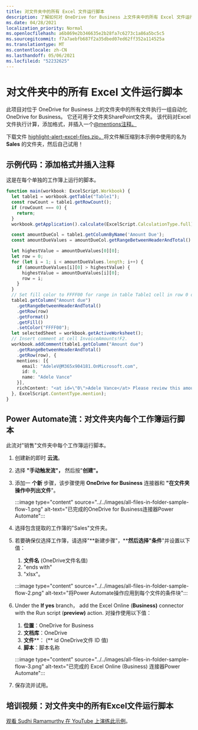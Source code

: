 ```yaml
---
title: 对文件夹中的所有 Excel 文件运行脚本
description: 了解如何对 OneDrive for Business 上文件夹中的所有 Excel 文件运行OneDrive for Business。
ms.date: 04/28/2021
localization_priority: Normal
ms.openlocfilehash: a6b869e2b346635e2b28fa7c6273c1a86a5bc5c5
ms.sourcegitcommit: f7a7aebfb687f2a35dbed07ed62ff352a114525a
ms.translationtype: MT
ms.contentlocale: zh-CN
ms.lasthandoff: 05/06/2021
ms.locfileid: "52232625"
---
```

# <a name="run-a-script-on-all-excel-files-in-a-folder"></a>对文件夹中的所有 Excel 文件运行脚本

此项目对位于 OneDrive for Business 上的文件夹中的所有文件执行一组自动化OneDrive for Business。 它还可用于文件夹SharePoint文件夹。
该代码对Excel文件执行计算，添加格式，并插入一个[@mentions注释。](https://support.microsoft.com/office/90701709-5dc1-41c7-aa48-b01d4a46e8c7)

下载文件 <a href="https://github.com/OfficeDev/office-scripts-docs/blob/master/docs/resources/samples/highlight-alert-excel-files.zip?raw=true">highlight-alert-excel-files.zip，</a>将文件解压缩到本示例中使用的名为 **Sales** 的文件夹，然后自己试用！

## <a name="sample-code-add-formatting-and-insert-comment"></a>示例代码：添加格式并插入注释

这是在每个单独的工作簿上运行的脚本。

```TypeScript
function main(workbook: ExcelScript.Workbook) {
  let table1 = workbook.getTable("Table1");
  const rowCount = table1.getRowCount();
  if (rowCount === 0) {
    return;
  }
  workbook.getApplication().calculate(ExcelScript.CalculationType.full);

  const amountDueCol = table1.getColumnByName('Amount Due');
  const amountDueValues = amountDueCol.getRangeBetweenHeaderAndTotal().getValues();

  let highestValue = amountDueValues[0][0];
  let row = 0;
  for (let i = 1; i < amountDueValues.length; i++) {
    if (amountDueValues[i][0] > highestValue) {
      highestValue = amountDueValues[i][0];
      row = i;
    }
  }
  // Set fill color to FFFF00 for range in table Table1 cell in row 0 on column "Amount due".
  table1.getColumn("Amount due")
    .getRangeBetweenHeaderAndTotal()
    .getRow(row)
    .getFormat()
    .getFill()
    .setColor("FFFF00");
  let selectedSheet = workbook.getActiveWorksheet();
  // Insert comment at cell InvoiceAmounts!F2.
  workbook.addComment(table1.getColumn("Amount due")
    .getRangeBetweenHeaderAndTotal()
    .getRow(row), {
    mentions: [{
      email: "AdeleV@M365x904181.OnMicrosoft.com",
      id: 0,
      name: "Adele Vance"
    }],
    richContent: "<at id=\"0\">Adele Vance</at> Please review this amount"
  }, ExcelScript.ContentType.mention);
}
```

## <a name="power-automate-flow-run-the-script-on-every-workbook-in-the-folder"></a>Power Automate流：对文件夹内每个工作簿运行脚本

此流对"销售"文件夹中每个工作簿运行脚本。

1. 创建新的即时 **云流**。
1. 选择 **"手动触发流"，** 然后按"**创建"。**
1. 添加一 **个新** 步骤，该步骤使用 **OneDrive for Business** 连接器和 **"在文件夹操作中列出文件**"。

    :::image type="content" source="../../images/all-files-in-folder-sample-flow-1.png" alt-text="已完成的OneDrive for Business连接器Power Automate":::
1. 选择包含提取的工作簿的"Sales"文件夹。
1. 若要确保仅选择工作簿，请选择"**新建步骤"，****然后选择"条件**"并设置以下值：
    1. **文件名** (OneDrive文件名值) 
    1. "ends with"
    1. "xlsx"。

    :::image type="content" source="../../images/all-files-in-folder-sample-flow-2.png" alt-text="将Power Automate操作应用到每个文件的条件块":::
1. Under the **If yes** branch， add the Excel Online (**Business)** connector with the Run script (**preview)** action. 对操作使用以下值：
    1. **位置**：OneDrive for Business
    1. **文档库**：OneDrive
    1. **文件****： (** id OneDrive文件 ID 值) 
    1. **脚本**：脚本名称

    :::image type="content" source="../../images/all-files-in-folder-sample-flow-3.png" alt-text="已完成的 Excel Online (Business) 连接器Power Automate":::
1. 保存流并试用。

## <a name="training-video-run-a-script-on-all-excel-files-in-a-folder"></a>培训视频：对文件夹中的所有Excel文件运行脚本

[观看 Sudhi Ramamurthy 在 YouTube 上演练此示例](https://youtu.be/xMg711o7k6w)。

